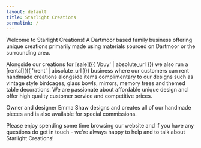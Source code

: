 ```yaml
---
layout: default
title: Starlight Creations
permalink: /
---
```


Welcome to Starlight Creations! A Dartmoor based family business offering unique creations primarily made using materials sourced on Dartmoor or the surrounding area.

Alongside our creations for [sale]({{ '/buy' | absolute_url }}) we also run a [rental]({{ '/rent' | absolute_url }}) business where our customers can rent handmade creations alongside items complimentary to our designs such as vintage style birdcages, glass bowls, mirrors, memory trees and themed table decorations. We are passionate about affordable unique design and offer high quality customer service and competitive prices.

Owner and designer Emma Shaw designs and creates all of our handmade pieces and is also available for special commissions.

Please enjoy spending some time browsing our website and if you have any questions do get in touch - we're always happy to help and to talk about Starlight Creations!
